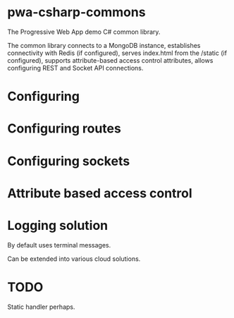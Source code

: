# pwa-csharp-commons

The Progressive Web App demo C# common library. 

The common library connects to a MongoDB instance, establishes connectivity with Redis (if configured), serves index.html from the /static (if configured), supports attribute-based access control attributes, allows configuring REST and Socket API connections.

# Configuring

# Configuring routes

# Configuring sockets

# Attribute based access control

# Logging solution
By default uses terminal messages.

Can be extended into various cloud solutions.

# TODO

Static handler perhaps.


